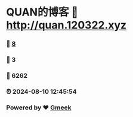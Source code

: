 # QUAN的博客 :link: http://quan.120322.xyz 
### :page_facing_up: [8](http://quan.120322.xyz/tag.html) 
### :speech_balloon: 3 
### :hibiscus: 6262 
### :alarm_clock: 2024-08-10 12:45:54 
### Powered by :heart: [Gmeek](https://github.com/Meekdai/Gmeek)

